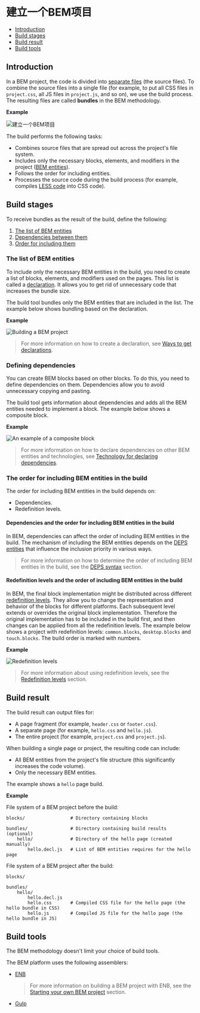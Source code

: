 # 建立一个BEM项目

* [Introduction](#introduction)
* [Build stages](#build-stages)
* [Build result](#build-result)
* [Build tools](#build-tools)

## Introduction

In a BEM project, the code is divided into [separate files](../filestructure/filestructure.en.md#guidelines-for-the-file-structure-of-a-bem-project) (the source files). To combine the source files into a single file (for example, to put all CSS files in `project.css`, all JS files in `project.js`, and so on), we use the build process. The resulting files are called **bundles** in the BEM methodology.

**Example**

![建立一个BEM项目](/build/build__bem-project.svg)

The build performs the following tasks:

* Combines source files that are spread out across the project's file system.
*  Includes only the necessary blocks, elements, and modifiers in the project ([BEM entities](../key-concepts/key-concepts.en.md#bem-entity)).
* Follows the order for including entities.
* Processes the source code during the build process (for example, compiles [LESS code](https://en.wikipedia.org/wiki/Less_(stylesheet_language)) into CSS code).

## Build stages

To receive bundles as the result of the build, define the following:

1. [The list of BEM entities](#the-list-of-bem-entities)
2. [Dependencies between them](#defining-dependencies)
3. [Order for including them](#the-order-for-including-bem-entities-in-the-build)

### The list of BEM entities

To include only the necessary BEM entities in the build, you need to create a list of blocks, elements, and modifiers used on the pages. This list is called a [declaration](../declarations/declarations.en.md). It allows you to get rid of unnecessary code that increases the bundle size.

The build tool bundles only the BEM entities that are included in the list. The example below shows bundling based on the declaration.

**Example**

![Building a BEM project](/build/build__declaration.svg)

> For more information on how to create a declaration, see [Ways to get declarations](../declarations/declarations.en.md#ways-of-obtaining-a-declaration).

### Defining dependencies

You can create BEM blocks based on other blocks. To do this, you need to define dependencies on them. Dependencies allow you to avoid unnecessary copying and pasting.

The build tool gets information about dependencies and adds all the BEM entities needed to implement a block. The example below shows a composite block.

**Example**

![An example of a composite block](/build/build__search-form.svg)

> For more information on how to declare dependencies on other BEM entities and technologies, see [Technology for declaring dependencies](https://en.bem.info/platform/deps/).

### The order for including BEM entities in the build

The order for including BEM entities in the build depends on:

* Dependencies.
* Redefinition levels.

#### Dependencies and the order for including BEM entities in the build

In BEM, dependencies can affect the order of including BEM entities in the build. The mechanism of including the BEM entities depends on the [DEPS entities](https://en.bem.info/platform/deps/) that influence the inclusion priority in various ways.

> For more information on how to determine the order of including BEM entities in the build, see the [DEPS syntax](https://en.bem.info/platform/deps/) section.

#### Redefinition levels and the order of including BEM entities in the build

In BEM, the final block implementation might be distributed across different [redefinition levels](../key-concepts/key-concepts.en.md#redefinition-level). They allow you to change the representation and behavior of the blocks for different platforms.  Each subsequent level extends or overrides the original block implementation. Therefore the original implementation has to be included in the build first, and then changes can be applied from all the redefinition levels. The example below shows a project with redefinition levels: `common.blocks`, `desktop.blocks` and `touch.blocks`. The build order is marked with numbers.

**Example**

![Redefinition levels](/build/build__levels.svg)

> For more information about using redefinition levels, see the [Redefinition levels](../redefinition-levels/redefinition-levels.en.md) section.

## Build result

The build result can output files for:

* A page fragment (for example, `header.css` or `footer.css`).
* A separate page (for example, `hello.css`  and `hello.js`).
* The entire project (for example, `project.css`  and `project.js`).

When building a single page or project, the resulting code can include:

* All BEM entities from the project's file structure (this significantly increases the code volume).
* Only the necessary BEM entities.

The example shows a `hello` page build.

**Example**

File system of a BEM project before the build:

```files
blocks/                 # Directory containing blocks

bundles/                # Directory containing build results (optional)
    hello/              # Directory of the hello page (created manually)
        hello.decl.js   # List of BEM entities requires for the hello page
```

File system of a BEM project after the build:

```files
blocks/

bundles/
    hello/
        hello.decl.js
        hello.css       # Compiled CSS file for the hello page (the hello bundle in CSS)
        hello.js        # Compiled JS file for the hello page (the hello bundle in JS)
```

## Build tools

The BEM methodology doesn't limit your choice of build tools.

The BEM platform uses the following assemblers:

* [ENB](https://en.bem.info/toolbox/enb/)

   > For more information on building a BEM project with ENB, see the [Starting your own BEM project](https://en.bem.info/platform/tutorials/start-with-project-stub/) section.

* [Gulp](http://gulpjs.com/)
